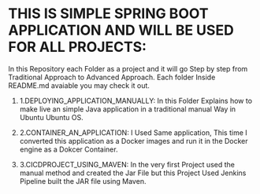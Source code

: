 # THIS IS SIMPLE SPRING BOOT APPLICATION AND WILL BE USED FOR ALL PROJECTS:

In this Repository each Folder as a project and it will go Step by step from Traditional Approach to Advanced Approach. Each folder Inside README.md avaiable you may check it out.

1. 1.DEPLOYING_APPLICATION_MANUALLY: In this Folder Explains how to make live an simple Java application in a traditional manual Way in Ubuntu Ubuntu OS.

2. 2.CONTAINER_AN_APPLICATION: I Used Same application, This time I converted this application as a Docker images and run it in the Docker engine as a Dokcer Container.

3. 3.CICDPROJECT_USING_MAVEN: In the very first Project used the manual method and created the Jar File but this Project Used Jenkins Pipeline built the JAR file using Maven.
